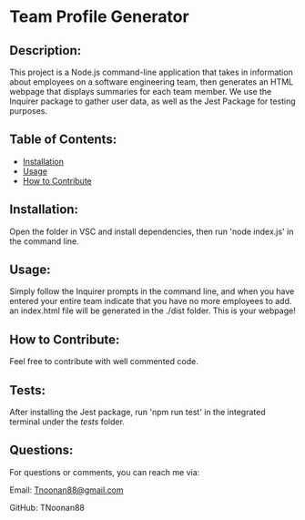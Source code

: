 # Team Profile Generator


## Description:
This project is a Node.js command-line application that takes in information about employees on a software engineering team, then generates an HTML webpage that displays summaries for each team member. We use the Inquirer package to gather user data, as well as the Jest Package for testing purposes.

## Table of Contents:

* [Installation](#installation)
* [Usage](#usage)
* [How to Contribute](#how-to-contribute)



## Installation:
Open the folder in VSC and install  dependencies, then run 'node index.js' in the command line.

## Usage:
Simply follow the Inquirer prompts in the command line, and when you have entered your entire team indicate that you have no more employees to add. an index.html file will be generated in the ./dist folder. This is your webpage!

## How to Contribute:
Feel free to contribute with well commented code.

## Tests:
After installing the Jest package, run 'npm run test' in the integrated terminal under the _tests_ folder.

## Questions:
For questions or comments, you can reach me via:

Email: Tnoonan88@gmail.com

GitHub: TNoonan88
